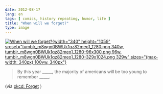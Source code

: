 ```yaml
---
date: 2012-08-17
lang: en
tags: [ comics, history repeating, humor, life ]
title: "When will we forget?"
type: image
---
```


[![When will we
forget?](tumblr_m8wgn0BWUk1qz82meo1_1280.png){width="340"
height="1059"
srcset="tumblr_m8wgn0BWUk1qz82meo1_1280.png 340w, tumblr_m8wgn0BWUk1qz82meo1_1280-96x300.png 96w, tumblr_m8wgn0BWUk1qz82meo1_1280-329x1024.png 329w"
sizes="(max-width: 340px) 100vw, 340px"}](tumblr_m8wgn0BWUk1qz82meo1_1280.png)

> By this year \_\_\_\_\_, the majority of americans will be too young
> to remember \_\_\_\_\_.

(via [xkcd: Forget](http://xkcd.com/1093/) )

